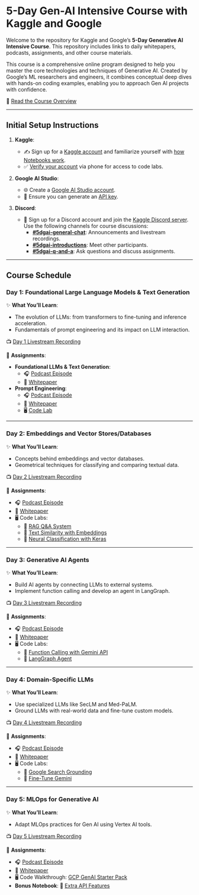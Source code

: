 # 5-Day Gen-AI Intensive Course with Kaggle and Google

Welcome to the repository for Kaggle and Google’s **5-Day Generative AI Intensive Course**. This repository includes links to daily whitepapers, podcasts, assignments, and other course materials.

This course is a comprehensive online program designed to help you master the core technologies and techniques of Generative AI. Created by Google’s ML researchers and engineers, it combines conceptual deep dives with hands-on coding examples, enabling you to approach Gen AI projects with confidence.

🔗 [Read the Course Overview](https://rsvp.withgoogle.com/events/google-generative-ai-intensive/home)

---

## Initial Setup Instructions

1. **Kaggle**:  
   - ✍️ Sign up for a [Kaggle account](https://www.kaggle.com/) and familiarize yourself with [how Notebooks work](https://www.kaggle.com/docs/notebooks).  
   - ✅ [Verify your account](https://www.kaggle.com/settings) via phone for access to code labs.  

2. **Google AI Studio**:  
   - 🌐 Create a [Google AI Studio account](https://aistudio.google.com/).  
   - 🔑 Ensure you can generate an [API key](https://aistudio.google.com/app/apikey).  

3. **Discord**:  
   - 💬 Sign up for a Discord account and join the [Kaggle Discord server](https://discord.com/invite/kaggle). Use the following channels for course discussions:  
     - **[#5dgai-general-chat](https://discord.com/channels/1101210829807956100/1303438361117069363)**: Announcements and livestream recordings.  
     - **[#5dgai-introductions](https://discord.com/channels/1101210829807956100/1303438635772809311)**: Meet other participants.  
     - **[#5dgai-q-and-a](https://discord.com/channels/1101210829807956100/1305578408042041394)**: Ask questions and discuss assignments.  

---

## Course Schedule

### **Day 1: Foundational Large Language Models & Text Generation**  
✨ **What You’ll Learn**:  
- The evolution of LLMs: from transformers to fine-tuning and inference acceleration.  
- Fundamentals of prompt engineering and its impact on LLM interaction.  

📺 [Day 1 Livestream Recording](https://www.youtube.com/watch?v=kpRyiJUUFxY&list=PLqFaTIg4myu-b1PlxitQdY0UYIbys-2es&index=1)  

📂 **Assignments**:  
- **Foundational LLMs & Text Generation**:  
  - 🎧 [Podcast Episode](https://www.youtube.com/watch?v=mQDlCZZsOyo)  
  - 📄 [Whitepaper](https://www.kaggle.com/whitepaper-foundational-llm-and-text-generation)  
- **Prompt Engineering**:  
  - 🎧 [Podcast Episode](https://www.youtube.com/watch?v=F_hJ2Ey4BNc)  
  - 📄 [Whitepaper](https://www.kaggle.com/whitepaper-prompt-engineering)  
  - 🖥️ [Code Lab](https://www.kaggle.com/code/markishere/day-1-prompting)  

---

### **Day 2: Embeddings and Vector Stores/Databases**  
✨ **What You’ll Learn**:  
- Concepts behind embeddings and vector databases.  
- Geometrical techniques for classifying and comparing textual data.  

📺 [Day 2 Livestream Recording](https://www.youtube.com/watch?v=86GZC56rQCc&list=PLqFaTIg4myu-b1PlxitQdY0UYIbys-2es&index=2)  

📂 **Assignments**:  
- 🎧 [Podcast Episode](https://www.youtube.com/watch?v=1CC39K76Nqs)  
- 📄 [Whitepaper](https://www.kaggle.com/whitepaper-embeddings-and-vector-stores)  
- 🖥️ Code Labs:  
  - 📘 [RAG Q&A System](https://www.kaggle.com/code/markishere/day-2-document-q-a-with-rag)  
  - 📘 [Text Similarity with Embeddings](https://www.kaggle.com/code/markishere/day-2-embeddings-and-similarity-scores)  
  - 📘 [Neural Classification with Keras](https://www.kaggle.com/code/markishere/day-2-classifying-embeddings-with-keras)  

---

### **Day 3: Generative AI Agents**  
✨ **What You’ll Learn**:  
- Build AI agents by connecting LLMs to external systems.  
- Implement function calling and develop an agent in LangGraph.  

📺 [Day 3 Livestream Recording](https://www.youtube.com/watch?v=HQUtMWoTAD4&list=PLqFaTIg4myu-b1PlxitQdY0UYIbys-2es&index=3)  

📂 **Assignments**:  
- 🎧 [Podcast Episode](https://www.youtube.com/watch?v=H4gZd4BCrDQ)  
- 📄 [Whitepaper](https://www.kaggle.com/whitepaper-agents)  
- 🖥️ Code Labs:  
  - 📘 [Function Calling with Gemini API](https://www.kaggle.com/code/markishere/day-3-function-calling-with-the-gemini-api)  
  - 📘 [LangGraph Agent](https://www.kaggle.com/code/markishere/day-3-building-an-agent-with-langgraph/)  

---

### **Day 4: Domain-Specific LLMs**  
✨ **What You’ll Learn**:  
- Use specialized LLMs like SecLM and Med-PaLM.  
- Ground LLMs with real-world data and fine-tune custom models.  

📺 [Day 4 Livestream Recording](https://www.youtube.com/watch?v=odvuLMJWUSU&list=PLqFaTIg4myu-b1PlxitQdY0UYIbys-2es&index=4)  

📂 **Assignments**:  
- 🎧 [Podcast Episode](https://www.youtube.com/watch?v=b1a4ZOQ8XdI)  
- 📄 [Whitepaper](https://www.kaggle.com/whitepaper-solving-domains-specific-problems-using-llms)  
- 🖥️ Code Labs:  
  - 📘 [Google Search Grounding](https://www.kaggle.com/code/markishere/day-4-google-search-grounding)  
  - 📘 [Fine-Tune Gemini](https://www.kaggle.com/code/markishere/day-4-fine-tuning-a-custom-model)  

---

### **Day 5: MLOps for Generative AI**  
✨ **What You’ll Learn**:  
- Adapt MLOps practices for Gen AI using Vertex AI tools.  

📺 [Day 5 Livestream Recording](https://www.youtube.com/watch?v=uCFW0i9xrBc&list=PLqFaTIg4myu-b1PlxitQdY0UYIbys-2es&index=5)  

📂 **Assignments**:  
- 🎧 [Podcast Episode](https://www.youtube.com/watch?v=k9S6IhiUUj4)  
- 📄 [Whitepaper](https://www.kaggle.com/whitepaper-operationalizing-generative-ai-on-vertex-ai-using-mlops)  
- 🖥️ Code Walkthrough: [GCP GenAI Starter Pack](https://github.com/GoogleCloudPlatform/generative-ai/tree/main/gemini/sample-apps/e2e-gen-ai-app-starter-pack)  
- **Bonus Notebook**: 📘 [Extra API Features](https://www.kaggle.com/code/markishere/bonus-day-extra-api-features-to-try/)  


